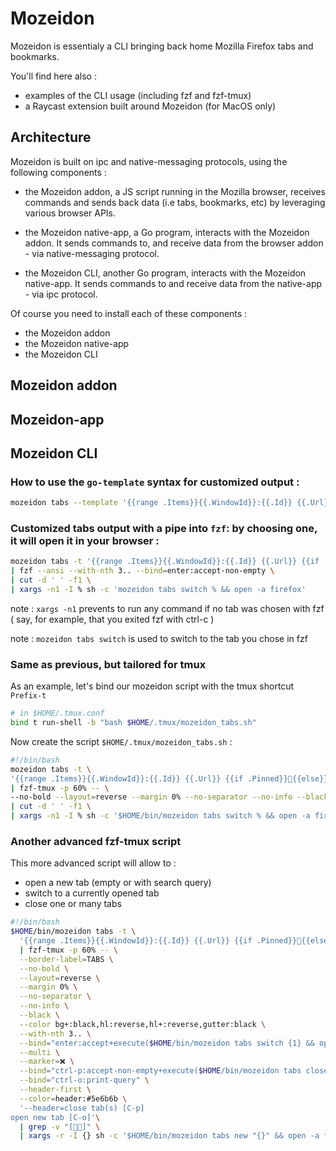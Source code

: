 # Mozeidon 

Mozeidon is essentialy a CLI bringing back home Mozilla Firefox tabs and bookmarks. 

You'll find here also :
- examples of the CLI usage (including fzf and fzf-tmux) 
- a Raycast extension built around Mozeidon (for MacOS only)

## Architecture

Mozeidon is built on ipc and native-messaging protocols, using the following components :

- the Mozeidon addon, a JS script running in the Mozilla browser, receives commands and sends back data (i.e tabs, bookmarks, etc) by leveraging various browser APIs.

- the Mozeidon native-app, a Go program, interacts with the Mozeidon addon. It sends commands to, and receive data from the browser addon - via native-messaging protocol.

- the Mozeidon CLI, another Go program, interacts with the Mozeidon native-app. It sends commands to and receive data from the native-app - via ipc protocol.


Of course you need to install each of these components :
- the Mozeidon addon
- the Mozeidon native-app
- the Mozeidon CLI

## Mozeidon addon

## Mozeidon-app

## Mozeidon CLI

### How to use the ``go-template`` syntax for customized output :

```bash
mozeidon tabs --template '{{range .Items}}{{.WindowId}}:{{.Id}} {{.Url}} {{if .Pinned}}📌{{else}}🦊{{end}} {{"\\u001b[38;5;109m"}} {{.Domain}}{{"\\033[0m"}} {{.Title}}{{"\n"}}{{end}}'
```

### Customized tabs output with a pipe into ``fzf``: by choosing one, it will open it in your browser :

```bash
mozeidon tabs -t '{{range .Items}}{{.WindowId}}:{{.Id}} {{.Url}} {{if .Pinned}}📌{{else}}🦊{{end}} {{"\u001b[38;5;109m"}} {{.Domain}}{{"\033[0m"}} {{.Title}}{{"\n"}}{{end}}' \
| fzf --ansi --with-nth 3.. --bind=enter:accept-non-empty \
| cut -d ' ' -f1 \
| xargs -n1 -I % sh -c 'mozeidon tabs switch % && open -a firefox'
```

note : ``xargs -n1`` prevents to run any command if no tab was chosen with fzf ( say, for example, that you exited fzf with ctrl-c )

note : ``mozeidon tabs switch`` is used to switch to the tab you chose in fzf

### Same as previous, but tailored for tmux

As an example, let's bind our mozeidon script with the tmux shortcut ``Prefix-t``

```bash
# in $HOME/.tmux.conf
bind t run-shell -b "bash $HOME/.tmux/mozeidon_tabs.sh"
```

Now create the script ``$HOME/.tmux/mozeidon_tabs.sh`` :

```bash
#!/bin/bash
mozeidon tabs -t \
'{{range .Items}}{{.WindowId}}:{{.Id}} {{.Url}} {{if .Pinned}}📌{{else}}🦊{{end}} {{"\u001b[38;5;109m"}} {{.Domain}}{{"\033[0m"}}  {{.Title}}{{"\n"}}{{end}}' \
| fzf-tmux -p 60% -- \
--no-bold --layout=reverse --margin 0% --no-separator --no-info --black --color bg+:black,hl:reverse,hl+:reverse,gutter:black --ansi --with-nth 3.. --bind=enter:accept-non-empty \
| cut -d ' ' -f1 \
| xargs -n1 -I % sh -c '$HOME/bin/mozeidon tabs switch % && open -a firefox'
```

### Another advanced fzf-tmux script

This more advanced script will allow to :
- open a new tab (empty or with search query)
- switch to a currently opened tab
- close one or many tabs

```bash
#!/bin/bash
$HOME/bin/mozeidon tabs -t \
  '{{range .Items}}{{.WindowId}}:{{.Id}} {{.Url}} {{if .Pinned}}📌{{else}}🦊{{end}} {{"\u001b[38;5;109m"}}  {{.Domain}}{{"\033[0m"}}  {{.Title}}{{"\n"}}{{end}}'\
  | fzf-tmux -p 60% -- \
  --border-label=TABS \
  --no-bold \
  --layout=reverse \
  --margin 0% \
  --no-separator \
  --no-info \
  --black \
  --color bg+:black,hl:reverse,hl+:reverse,gutter:black \
  --with-nth 3.. \
  --bind="enter:accept+execute($HOME/bin/mozeidon tabs switch {1} && open -a firefox)" \
  --multi \
  --marker=❌ \
  --bind="ctrl-p:accept-non-empty+execute($HOME/bin/mozeidon tabs close {+1})" \
  --bind="ctrl-o:print-query" \
  --header-first \
  --color=header:#5e6b6b \
  '--header=close tab(s) [C-p] 
open new tab [C-o]'\
  | grep -v "[🦊📌]" \
  | xargs -r -I {} sh -c '$HOME/bin/mozeidon tabs new "{}" && open -a firefox'
```
